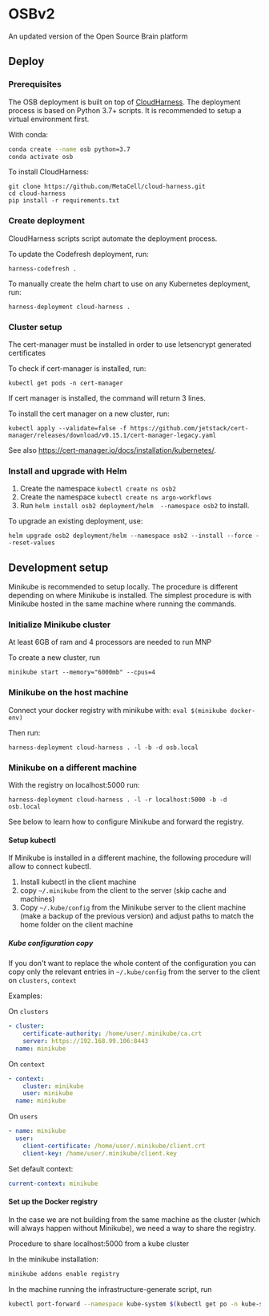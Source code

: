 # OSBv2
An updated version of the Open Source Brain platform


## Deploy

### Prerequisites

The OSB deployment is built on top of [CloudHarness](https://github.com/MetaCell/cloud-harness).
The deployment process is based on Python 3.7+ scripts. It is recommended to setup a virtual 
environment first.

With conda: 
```bash
conda create --name osb python=3.7
conda activate osb
```

To install CloudHarness:

```
git clone https://github.com/MetaCell/cloud-harness.git
cd cloud-harness
pip install -r requirements.txt
```

### Create deployment

CloudHarness scripts script automate the deployment process.

To update the Codefresh deployment, run:

```
harness-codefresh .
```

To manually create the helm chart to use on any Kubernetes deployment, run:

```
harness-deployment cloud-harness . 
```
### Cluster setup
The cert-manager must be installed in order to use letsencrypt generated certificates

To check if cert-manager is installed, run:
```
kubectl get pods -n cert-manager
```
If cert manager is installed, the command will return 3 lines.

To install the cert manager on a new cluster, run:
```
kubectl apply --validate=false -f https://github.com/jetstack/cert-manager/releases/download/v0.15.1/cert-manager-legacy.yaml
```

See also https://cert-manager.io/docs/installation/kubernetes/.


### Install and upgrade with Helm

1. Create the namespace `kubectl create ns osb2`
1. Create the namespace `kubectl create ns argo-workflows`
1. Run  `helm install osb2 deployment/helm  --namespace osb2` to install.

To upgrade an existing deployment, use:

```
helm upgrade osb2 deployment/helm --namespace osb2 --install --force --reset-values
```

## Development setup

Minikube is recommended to setup locally. The procedure is different depending on where Minikube is installed.
The simplest procedure is with Minikube hosted in the same machine where running the commands.


### Initialize Minikube cluster

At least 6GB of ram and 4 processors are needed to run MNP

To create a new cluster, run
```
minikube start --memory="6000mb" --cpus=4
```

### Minikube on the host machine

Connect your docker registry with minikube with:
`eval $(minikube docker-env)`

Then run:
```
harness-deployment cloud-harness . -l -b -d osb.local
```

### Minikube on a different machine

With the registry on localhost:5000 run:
```
harness-deployment cloud-harness . -l -r localhost:5000 -b -d osb.local
```

See below to learn how to configure Minikube and forward the registry.

#### Setup kubectl
If Minikube is installed in a different machine, the following procedure will allow to connect kubectl.

1. Install kubectl in the client machine
1. copy `~/.minikube` from the client to the server (skip cache and machines)
1. Copy `~/.kube/config` from the Minikube server to the client machine (make a backup of the previous version) and adjust paths to match the home folder on the client machine

##### Kube configuration copy
If you don't want to replace the whole content of the configuration you can copy only
 the relevant entries in `~/.kube/config` from the server to the client on `clusters`, `context`

Examples:

On `clusters`
```yaml
- cluster:
    certificate-authority: /home/user/.minikube/ca.crt
    server: https://192.168.99.106:8443
  name: minikube
```

On `context`
```yaml
- context:
    cluster: minikube
    user: minikube
  name: minikube
```

On `users`
```yaml
- name: minikube
  user:
    client-certificate: /home/user/.minikube/client.crt
    client-key: /home/user/.minikube/client.key
```

Set default context:
```yaml
current-context: minikube
```

#### Set up the Docker registry

In the case we are not building from the same machine as the cluster (which will always happen without Minikube),
we need a way to share the registry.

Procedure to share localhost:5000 from a kube cluster

In the minikube installation:

```bash
minikube addons enable registry
```

In the machine running the infrastructure-generate script, run

```bash
kubectl port-forward --namespace kube-system $(kubectl get po -n kube-system --field-selector=status.phase=Running | grep registry | grep -v proxy | \awk '{print $1;}') 5000:5000
```






